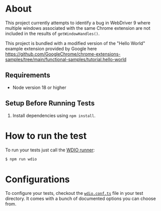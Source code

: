 # About

This project currently attempts to identify a bug in WebDriver 9 where multiple windows associated with the same Chrome extension are not included in the results of `getWindowHandles()`.

This project is bundled with a modified version of the "Hello World" example extension provided by Google here https://github.com/GoogleChrome/chrome-extensions-samples/tree/main/functional-samples/tutorial.hello-world

## Requirements

- Node version 18 or higher

## Setup Before Running Tests

1. Install dependencies using `npm install`.

# How to run the test

To run your tests just call the [WDIO runner](http://webdriver.io/guide/testrunner/gettingstarted.html):

```sh
$ npm run wdio
```

# Configurations

To configure your tests, checkout the [`wdio.conf.ts`](https://github.com/webdriverio/cucumber-boilerplate/blob/main/wdio.conf.js) file in your test directory. It comes with a bunch of documented options you can choose from.
